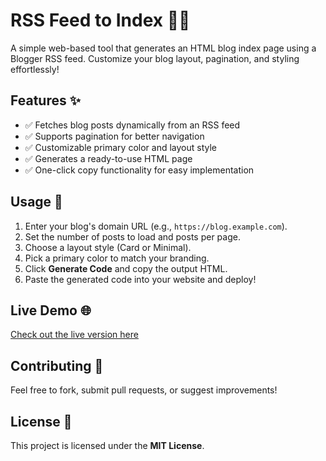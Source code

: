 # RSS Feed to Index 📝🚀

A simple web-based tool that generates an HTML blog index page using a Blogger RSS feed. Customize your blog layout, pagination, and styling effortlessly!

## Features ✨

- ✅ Fetches blog posts dynamically from an RSS feed
- ✅ Supports pagination for better navigation
- ✅ Customizable primary color and layout style
- ✅ Generates a ready-to-use HTML page
- ✅ One-click copy functionality for easy implementation

## Usage 📌

1. Enter your blog's domain URL (e.g., `https://blog.example.com`).
2. Set the number of posts to load and posts per page.
3. Choose a layout style (Card or Minimal).
4. Pick a primary color to match your branding.
5. Click **Generate Code** and copy the output HTML.
6. Paste the generated code into your website and deploy!

## Live Demo 🌐

[Check out the live version here](https://mdsayeb7.github.io/rss-feed-to-index/)

## Contributing 🤝

Feel free to fork, submit pull requests, or suggest improvements!

## License 📝

This project is licensed under the **MIT License**.
